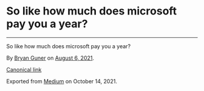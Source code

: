 So like how much does microsoft pay you a year?
===============================================

------------------------------------------------------------------------

So like how much does microsoft pay you a year?

By <a href="https://medium.com/@bryanguner" class="p-author h-card">Bryan Guner</a> on [August 6, 2021](https://medium.com/p/b02247df19a0).

<a href="https://medium.com/@bryanguner/so-like-how-much-does-microsoft-pay-you-a-year-b02247df19a0" class="p-canonical">Canonical link</a>

Exported from [Medium](https://medium.com) on October 14, 2021.
